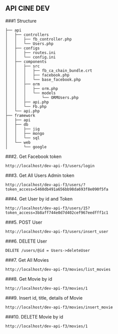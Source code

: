 ## API CINE DEV
###1 Structure

```
├── api
│   ├── controllers
│   │   ├── fb_controller.php
│   │   └── Users.php
│   ├── configs
│   │   ├── routes.ini
│   │   └── config.ini
│   ├── components
│   │   ├── src
│   │   │   ├── fb_ca_chain_bundle.crt
│   │   │   ├── facebook.php
│   │   │   └── base_facebook.php
│   │   ├── orm
│   │   │   ├── orm.php
│   │   │   └── models
│   │   │       └── ORMUsers.php
│   │   ├── api.php
│   │   └── Fb.php
│   └── api.php
├── framework
│   ├── api
│   ├── db
│   │   ├── jig
│   │   ├── mongo
│   │   └── sql
│   └── web
│       └── google

```
###2. Get Facebook token
```
http://localhost/dev-api-f3/users/login
```

###3. Get All Users Admin token
```
http://localhost/dev-api-f3/users/?token_access=5460db491a656bb98da693f8e090f5fa
```
###4. Get User by id and Token
```
http://localhost/dev-api-f3/users/15?token_access=3b8aff744e0d7d402cef967eedfff1c1
```

###5. POST User 
```
http://localhost/dev-api-f3/users/insert_user 
```
###6. DELETE User 
```
DELETE /users/@id = Users->deleteUser
```
###7. Get All Movies  
```
http://localhost/dev-api-f3/movies/list_movies
```

###8. Get Movie by id  
```
http://localhost/dev-api-f3/movies/1
```

###9. Insert id, title, details of  Movie
```
http://localhost/dev-api-f3/movies/insert_movie 
```

###10. DELETE Movie by id
```
http://localhost/dev-api-f3/movies/1 
```
